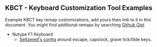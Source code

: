 ## 

## KBCT - Keyboard Customization Tool Examples

Example KBCT key remap customizations, add yours then link to it in this document. You might find additional remaps by searching [Github Gist](https://gist.github.com/search?q=%22kbct.yaml%22&ref=searchresults)

- Nutype F1 Keyboard
  - [Seltzered's config](https://gist.github.com/seltzered/6abd954ae1365be0b31e6997a32233e7) around escape, capslock, grave tick/tilde keys.